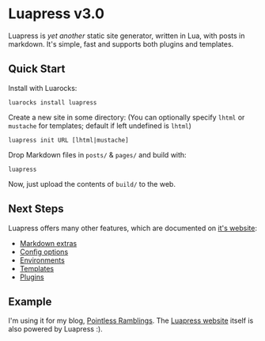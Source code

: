 # Luapress v3.0

Luapress is *yet another* static site generator, written in Lua, with posts in markdown. It's simple, fast and supports both plugins and templates.


## Quick Start

Install with Luarocks:

```
luarocks install luapress
```

Create a new site in some directory:
(You can optionally specify `lhtml` or `mustache` for templates; default if left
undefined is `lhtml`)

```
luapress init URL [lhtml|mustache]
```

Drop Markdown files in `posts/` & `pages/` and build with:

```
luapress
```

Now, just upload the contents of `build/` to the web.


## Next Steps

Luapress offers many other features, which are documented on [it's website](http://luapress.org):

+ [Markdown extras](http://luapress.org/#MarkdownExtras)
+ [Config options](http://luapress.org/#ConfigOptions)
+ [Environments](http://luapress.org/#Environments)
+ [Templates](http://luapress.org/#Templates)
+ [Plugins](http://luapress.org/#Plugins)


## Example

I'm using it for my blog, [Pointless Ramblings](http://pointlessramblings.com). The [Luapress website](https://github.com/Fizzadar/luapress.org) itself is also powered by Luapress :).
